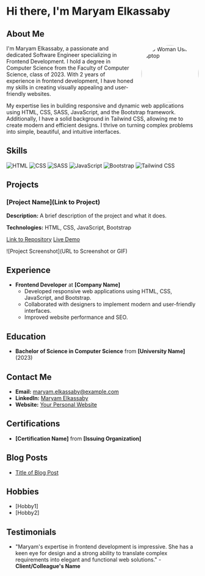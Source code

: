 # Hi there, I'm Maryam Elkassaby

## About Me
<img src="https://img.freepik.com/free-ai-image/view-3d-woman-using-laptop_59999944.htm#&position=3&from_view=user&uuid=056312c2-ef35-4a1c-94b7-a6bc141b030a" alt="3D Woman Using Laptop" align="right" style="border-radius: 50%; width: 150px; height: 150px; margin-left: 20px;">

I'm Maryam Elkassaby, a passionate and dedicated Software Engineer specializing in Frontend Development. I hold a degree in Computer Science from the Faculty of Computer Science, class of 2023. With 2 years of experience in frontend development, I have honed my skills in creating visually appealing and user-friendly websites.

My expertise lies in building responsive and dynamic web applications using HTML, CSS, SASS, JavaScript, and the Bootstrap framework. Additionally, I have a solid background in Tailwind CSS, allowing me to create modern and efficient designs. I thrive on turning complex problems into simple, beautiful, and intuitive interfaces.

## Skills
![HTML](https://img.shields.io/badge/HTML-E34F26?style=for-the-badge&logo=html5&logoColor=white)
![CSS](https://img.shields.io/badge/CSS-1572B6?style=for-the-badge&logo=css3&logoColor=white)
![SASS](https://img.shields.io/badge/SASS-CC6699?style=for-the-badge&logo=sass&logoColor=white)
![JavaScript](https://img.shields.io/badge/JavaScript-F7DF1E?style=for-the-badge&logo=javascript&logoColor=black)
![Bootstrap](https://img.shields.io/badge/Bootstrap-563D7C?style=for-the-badge&logo=bootstrap&logoColor=white)
![Tailwind CSS](https://img.shields.io/badge/Tailwind_CSS-38B2AC?style=for-the-badge&logo=tailwind-css&logoColor=white)

## Projects
### [Project Name](Link to Project)
**Description:** A brief description of the project and what it does.

**Technologies:** HTML, CSS, JavaScript, Bootstrap

[Link to Repository](URL)
[Live Demo](URL)

![Project Screenshot](URL to Screenshot or GIF)

<!-- Repeat for other projects -->

## Experience
- **Frontend Developer** at **[Company Name]**
  - Developed responsive web applications using HTML, CSS, JavaScript, and Bootstrap.
  - Collaborated with designers to implement modern and user-friendly interfaces.
  - Improved website performance and SEO.

## Education
- **Bachelor of Science in Computer Science** from **[University Name]** (2023)

## Contact Me
- **Email:** maryam.elkassaby@example.com
- **LinkedIn:** [Maryam Elkassaby](URL)
- **Website:** [Your Personal Website](URL)

## Certifications
- **[Certification Name]** from **[Issuing Organization]**

## Blog Posts
- [Title of Blog Post](URL)

## Hobbies
- [Hobby1]
- [Hobby2]

## Testimonials
- "Maryam's expertise in frontend development is impressive. She has a keen eye for design and a strong ability to translate complex requirements into elegant and functional web solutions." - **Client/Colleague's Name**
